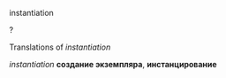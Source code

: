 instantiation

?


Translations of _instantiation_

_instantiation_
**создание экземпляра**, **инстанцирование**